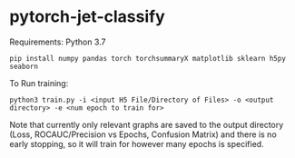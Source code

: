 # pytorch-jet-classify

Requirements:
Python 3.7

`pip install numpy pandas torch torchsummaryX matplotlib sklearn h5py seaborn`

To Run training: 

`python3 train.py -i <input H5 File/Directory of Files> -o <output directory> -e <num epoch to train for>`

Note that currently only relevant graphs are saved to the output directory (Loss, ROCAUC/Precision vs Epochs, 
Confusion Matrix) and there is no early stopping, so it will train for however many epochs is specified. 
